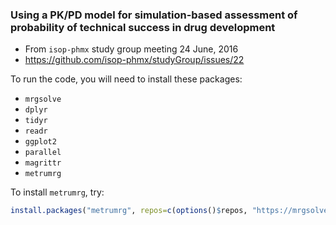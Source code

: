 ### Using a PK/PD model for simulation-based assessment of probability of technical success in drug development
- From `isop-phmx` study group meeting 24 June, 2016
- https://github.com/isop-phmx/studyGroup/issues/22

To run the code, you will need to install these packages:


- `mrgsolve`
- `dplyr`
- `tidyr`
- `readr`
- `ggplot2`
- `parallel`
- `magrittr`
- `metrumrg`

To install `metrumrg`, try:
```r
install.packages("metrumrg", repos=c(options()$repos, "https://mrgsolve.github.io/pkg"), type="source")
```
